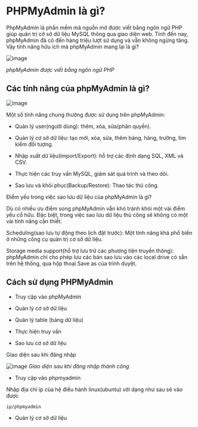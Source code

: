 # PHPMyAdmin là gì?

PhpMyAdmin là phần mềm mã nguồn mở được viết bằng ngôn ngữ PHP giúp quản trị cở sở dữ liệu MySQL thông qua giao diện web. Tính đến nay, phpMyAdmin đã có đến hàng triệu lượt sử dụng và vẫn không ngừng tăng. Vậy tính năng hữu ích mà phpMyAdmin mang lại là gì?

![image](https://user-images.githubusercontent.com/62273292/160774293-e21c46a2-3737-45c6-855b-98c30c0e36ee.png)

*phpMyAdmin được viết bằng ngôn ngữ PHP*


## Các tính năng của phpMyAdmin là gì?

![image](https://user-images.githubusercontent.com/62273292/160774929-f549f0eb-5649-4d5e-aa60-a152f3c76740.png)

Một số tính năng chung thường được sử dụng trên phpMyAdmin:

- Quản lý user(người dùng): thêm, xóa, sửa(phân quyền).

- Quản lý cơ sở dữ liệu: tạo mới, xóa, sửa, thêm bảng, hàng, trường, tìm kiếm đối tượng.
 
- Nhập xuất dữ liệu(Import/Export): hỗ trợ các định dạng SQL, XML và CSV.

- Thực hiện các truy vấn MySQL, giám sát quá trình và theo dõi.

- Sao lưu và khôi phục(Backup/Restore): Thao tác thủ công.

Điểm yếu trong việc sao lưu dữ liệu của phpMyAdmin là gì?

 
 Dù có nhiều ưu điểm song phpMyAdmin vẫn khó tránh khỏi một vài điểm yếu cố hữu. Đặc biệt, trong việc sao lưu dữ liệu thủ công sẽ không có một vài tính năng cần thiết.

Scheduling(sao lưu tự động theo lịch đặt trước): Một tính năng khá phổ biến ở những công cụ quản trị cơ sở dữ liệu.

Storage media support(hỗ trợ lưu trữ các phương tiện truyền thông): phpMyAdmin chỉ cho phép lưu các bản sao lưu vào các local drive có sẵn trên hệ thống, qua hộp thoại Save as của trình duyệt.
 
 ## Cách sử dụng PHPMyAdmin
 
- Truy cập vào phpMyAdmin

- Quản lý cơ sở dữ liệu

- Quản lý table (bảng dữ liệu)

- Thực hiện truy vấn

- Sao lưu cơ sở dữ liệu
 
Giao diện sau khi đăng nhập
 
 ![image](https://user-images.githubusercontent.com/62273292/160780728-6b28b8aa-42f1-4db2-be8e-0edb178edb54.png)
*Giao diện sau khi đăng nhập thành công*

- Truy cập vào phpmyadmin

Nhập địa chỉ ip của hệ điều hành linux(ubuntu) với dạng như sau sẽ vào được 

`ip/phpmyadmin` 

- Quản lý cơ sở dữ liệu




 
 
 
 
 
 
 
 
 
 
 
 
 
 
 
 
 
 
 
 
 
 
 
 
 
 
 
 
 
 
 
 
 
 
 
 
 
 
 
 
 
 
 
 
